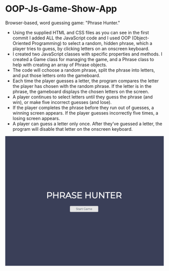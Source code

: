 # OOP-Js-Game-Show-App

Browser-based, word guessing game: "Phrase Hunter."

* Using the supplied HTML and CSS files as you can see in the first commit I added ALL the JavaScript code and I used OOP (Object-Oriented Programming) to select a random, hidden phrase, which a player tries to guess, by clicking letters on an onscreen keyboard.
* I created two JavaScript classes with specific properties and methods. I created a Game class for managing the game, and a Phrase class to help with creating an array of Phrase objects.
* The code will cchoose a random phrase, split the phrase into letters, and put those letters onto the gameboard.
* Each time the player guesses a letter, the program compares the letter the player has chosen with the random phrase. If the letter is in the phrase, the gameboard displays the chosen letters on the screen.
* A player continues to select letters until they guess the phrase (and win), or make five incorrect guesses (and lose).
* If the player completes the phrase before they run out of guesses, a winning screen appears. If the player guesses incorrectly five times, a losing screen appears.
* A player can guess a letter only once. After they’ve guessed a letter, the program will disable that letter on the onscreen keyboard.

![.](https://github.com/apellicerep/OOP-Js-Game-Show-App/blob/master/OopGame.gif)
